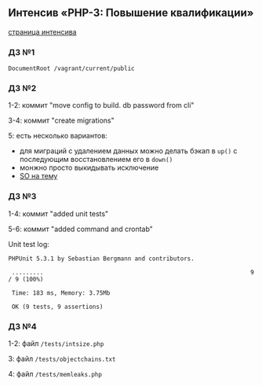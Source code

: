 ## Интенсив «PHP-3: Повышение квалификации»
[страница интенсива](http://pr-of-it.ru/sprints/10.html)
### Д3 №1
`DocumentRoot /vagrant/current/public`
### Д3 №2
1-2: коммит "move config to build. db password from cli"

3-4: коммит "create migrations"

5: есть несколько вариантов:
* для миграций с удалением данных можно делать бэкап в `up()`
с последующим восстановлением его в `down()`
* монжно просто выкидывать исключение
* [SO на тему](http://stackoverflow.com/questions/621257/rails-is-it-bad-to-have-an-irreversible-migration)

### Д3 №3
1-4: коммит "added unit tests"

5-6: коммит "added command and crontab"

Unit test log:
```
PHPUnit 5.3.1 by Sebastian Bergmann and contributors.

 .........                                                           9 / 9 (100%)

 Time: 183 ms, Memory: 3.75Mb

 OK (9 tests, 9 assertions)
```

### Д3 №4
1-2: файл `/tests/intsize.php`

3: файл `/tests/objectchains.txt`

4: файл `/tests/memleaks.php`
